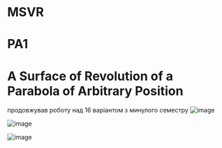 # MSVR
# PA1
# A Surface of Revolution of a Parabola of Arbitrary Position
продовжував роботу над 16 варіантом з минулого семестру 
![image](https://github.com/bolobomber/MSVR/assets/49429383/3757b50c-04b5-4b46-9c3b-3f421bbfd44f)

![image](https://github.com/bolobomber/MSVR/assets/49429383/719a6e67-79ef-4c1a-8ffd-6f08ed3f140a)

![image](https://github.com/bolobomber/MSVR/assets/49429383/ca41df81-afa2-4e8f-a7f2-f3240c2dc53a)
